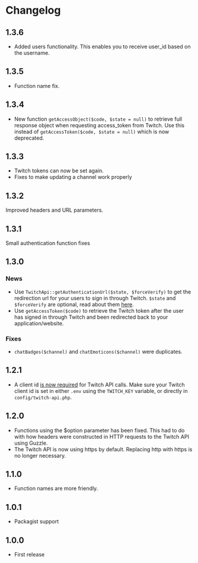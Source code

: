 # Changelog
## 1.3.6
- Added users functionality. This enables you to receive user_id based on the username.

## 1.3.5
- Function name fix.

## 1.3.4

- New function `getAccessObject($code, $state = null)` to retrieve full response object when requesting access_token from Twitch. Use this instead of `getAccessToken($code, $state = null)` which is now deprecated.

## 1.3.3

- Twitch tokens can now be set again.
- Fixes to make updating a channel work properly

## 1.3.2

Improved headers and URL parameters.

## 1.3.1

Small authentication function fixes

## 1.3.0

### News

- Use `TwitchApi::getAuthenticationUrl($state, $forceVerify)` to get the redirection url for your users to sign in through Twitch. `$state` and `$forceVerify` are optional, read about them [here](https://github.com/justintv/Twitch-API/blob/master/authentication.md#authorization-code-flow).
- Use `getAccessToken($code)` to retrieve the Twitch token after the user has signed in through Twitch and been redirected back to your application/website.

### Fixes

- `chatBadges($channel)` and `chatEmoticons($channel)` were duplicates.

## 1.2.1

- A client id [is now required](https://blog.twitch.tv/client-id-required-for-kraken-api-calls-afbb8e95f843) for Twitch API calls. Make sure your Twitch client id is set in either `.env` using the `TWITCH_KEY` variable, or directly in `config/twitch-api.php`.

## 1.2.0

- Functions using the $option parameter has been fixed. This had to do with how headers were constructed in HTTP requests to the Twitch API using Guzzle.
- The Twitch API is now using https by default. Replacing http with https is no longer necessary.

## 1.1.0

- Function names are more friendly.

## 1.0.1

- Packagist support

## 1.0.0

- First release